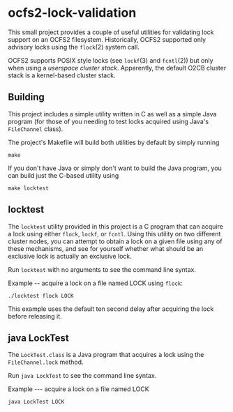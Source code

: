 ocfs2-lock-validation
=====================

This small project provides a couple of useful utilities for 
validating lock support on an OCFS2 filesystem.  Historically, OCFS2
supported only advisory locks using the ```flock```(2) system call.

OCFS2 supports POSIX style locks (see ```lockf```(3) and ```fcntl```(2))
but only when using a _userspace cluster stack_.  Apparently, the 
default O2CB cluster stack is a kernel-based cluster stack.

Building
--------
This project includes a simple utility written in C as well as a 
simple Java program (for those of you needing to test locks acquired 
using Java's ```FileChannel``` class).

The project's Makefile will build both utilities by default by simply
running
```
make
```
If you don't have Java or simply don't want to build the Java program,
you can build just the C-based utility using

```
make locktest
```

locktest
--------

The ```locktest``` utility provided in this project is a C program that
can acquire a lock using either ```flock```, ```lockf```, or ```fcntl```.
Using this utility on two different cluster nodes, you can attempt to 
obtain a lock on a given file using any of these mechanisms, and see for
yourself whether what should be an exclusive lock is actually an
exclusive lock.

Run ```locktest``` with no arguments to see the command line syntax.

Example -- acquire a lock on a file named LOCK using ```flock```:
```
./locktest flock LOCK
```

This example uses the default ten second delay after acquiring the lock
before releasing it.


java LockTest
-------------

The ```LockTest.class``` is a Java program that acquires a lock using
the ```FileChannel.lock``` method. 

Run ```java LockTest``` to see the command line syntax.

Example --- acquire a lock on a file named LOCK
```
java LockTest LOCK
```

